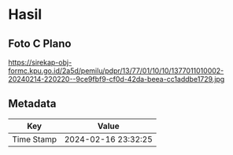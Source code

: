 # Hasil

## Foto C Plano

https://sirekap-obj-formc.kpu.go.id/2a5d/pemilu/pdpr/13/77/01/10/10/1377011010002-20240214-220220--9ce9fbf9-cf0d-42da-beea-cc1addbe1729.jpg


## Metadata

| Key        | Value               |
| ---------- | ------------------- |
| Time Stamp | 2024-02-16 23:32:25 |



